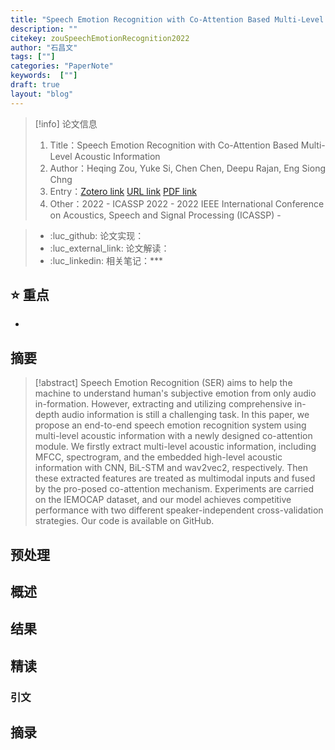 ```yaml
---
title: "Speech Emotion Recognition with Co-Attention Based Multi-Level Acoustic Information"
description: ""
citekey: zouSpeechEmotionRecognition2022
author: "石昌文"
tags: [""]
categories: "PaperNote"
keywords:  [""]
draft: true
layout: "blog"
---
```


> [!info] 论文信息
>1. Title：Speech Emotion Recognition with Co-Attention Based Multi-Level Acoustic Information
>2. Author：Heqing Zou, Yuke Si, Chen Chen, Deepu Rajan, Eng Siong Chng
>3. Entry：[Zotero link](zotero://select/items/@zouSpeechEmotionRecognition2022) [URL link]() [PDF link](<file:///C\:\\Users\\19115\\OneDrive - stu.suda.edu.cn\\Zotero\\Zou et al_2022_Speech Emotion Recognition with Co-Attention Based Multi-Level Acoustic.pdf>)
>4. Other：2022 - ICASSP 2022 - 2022 IEEE International Conference on Acoustics, Speech and Signal Processing (ICASSP)     -   

>- :luc_github: 论文实现：
>- :luc_external_link: 论文解读：
>- :luc_linkedin: 相关笔记：***


## ⭐ 重点

- 

## 摘要

> [!abstract] Speech Emotion Recognition (SER) aims to help the machine to understand human's subjective emotion from only audio in-formation. However, extracting and utilizing comprehensive in-depth audio information is still a challenging task. In this paper, we propose an end-to-end speech emotion recognition system using multi-level acoustic information with a newly designed co-attention module. We firstly extract multi-level acoustic information, including MFCC, spectrogram, and the embedded high-level acoustic information with CNN, BiL-STM and wav2vec2, respectively. Then these extracted features are treated as multimodal inputs and fused by the pro-posed co-attention mechanism. Experiments are carried on the IEMOCAP dataset, and our model achieves competitive performance with two different speaker-independent cross-validation strategies. Our code is available on GitHub.

> 

## 预处理

## 概述

## 结果

## 精读

### 引文

## 摘录
